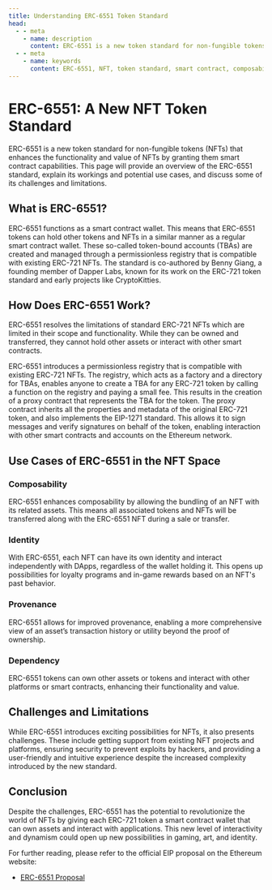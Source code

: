 ```yaml
---
title: Understanding ERC-6551 Token Standard
head:
  - - meta
    - name: description
      content: ERC-6551 is a new token standard for non-fungible tokens (NFTs) that enhances the functionality and value of NFTs by granting them smart contract capabilities. Learn about its workings, potential use cases, and challenges, including improved composability, identity, provenance, and dependency. 
  - - meta
    - name: keywords
      content: ERC-6551, NFT, token standard, smart contract, composability, identity, provenance, dependency, Ethereum, EIP-6551
---
```


# ERC-6551: A New NFT Token Standard

ERC-6551 is a new token standard for non-fungible tokens (NFTs) that enhances the functionality and value of NFTs by granting them smart contract capabilities. This page will provide an overview of the ERC-6551 standard, explain its workings and potential use cases, and discuss some of its challenges and limitations.

## What is ERC-6551?

ERC-6551 functions as a smart contract wallet. This means that ERC-6551 tokens can hold other tokens and NFTs in a similar manner as a regular smart contract wallet. These so-called token-bound accounts (TBAs) are created and managed through a permissionless registry that is compatible with existing ERC-721 NFTs. The standard is co-authored by Benny Giang, a founding member of Dapper Labs, known for its work on the ERC-721 token standard and early projects like CryptoKitties.

## How Does ERC-6551 Work?

ERC-6551 resolves the limitations of standard ERC-721 NFTs which are limited in their scope and functionality. While they can be owned and transferred, they cannot hold other assets or interact with other smart contracts.

ERC-6551 introduces a permissionless registry that is compatible with existing ERC-721 NFTs. The registry, which acts as a factory and a directory for TBAs, enables anyone to create a TBA for any ERC-721 token by calling a function on the registry and paying a small fee. This results in the creation of a proxy contract that represents the TBA for the token. The proxy contract inherits all the properties and metadata of the original ERC-721 token, and also implements the EIP-1271 standard. This allows it to sign messages and verify signatures on behalf of the token, enabling interaction with other smart contracts and accounts on the Ethereum network.

## Use Cases of ERC-6551 in the NFT Space

### Composability

ERC-6551 enhances composability by allowing the bundling of an NFT with its related assets. This means all associated tokens and NFTs will be transferred along with the ERC-6551 NFT during a sale or transfer.

### Identity

With ERC-6551, each NFT can have its own identity and interact independently with DApps, regardless of the wallet holding it. This opens up possibilities for loyalty programs and in-game rewards based on an NFT's past behavior.

### Provenance

ERC-6551 allows for improved provenance, enabling a more comprehensive view of an asset’s transaction history or utility beyond the proof of ownership.

### Dependency

ERC-6551 tokens can own other assets or tokens and interact with other platforms or smart contracts, enhancing their functionality and value.

## Challenges and Limitations

While ERC-6551 introduces exciting possibilities for NFTs, it also presents challenges. These include getting support from existing NFT projects and platforms, ensuring security to prevent exploits by hackers, and providing a user-friendly and intuitive experience despite the increased complexity introduced by the new standard.

## Conclusion

Despite the challenges, ERC-6551 has the potential to revolutionize the world of NFTs by giving each ERC-721 token a smart contract wallet that can own assets and interact with applications. This new level of interactivity and dynamism could open up new possibilities in gaming, art, and identity.

For further reading, please refer to the official EIP proposal on the Ethereum website:

- [ERC-6551 Proposal](https://eips.ethereum.org/EIPS/eip-6551)